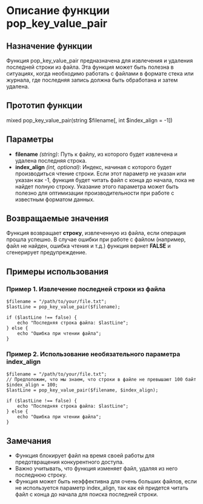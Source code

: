 # Описание функции pop_key_value_pair

## Назначение функции

Функция pop_key_value_pair предназначена для извлечения и удаления последней строки из файла. Эта функция может быть полезна в ситуациях, когда необходимо работать с файлами в формате стека или журнала, где последняя запись должна быть обработана и затем удалена.

## Прототип функции

mixed pop_key_value_pair(string $filename[, int $index_align = -1])


## Параметры

- **filename** *(string)*: Путь к файлу, из которого будет извлечена и удалена последняя строка.
- **index_align** *(int, optional)*: Индекс, начиная с которого будет производиться чтение строки. Если этот параметр не указан или указан как -1, функция будет читать файл с конца до начала, пока не найдет полную строку. Указание этого параметра может быть полезно для оптимизации производительности при работе с известным форматом данных.

## Возвращаемые значения

Функция возвращает **строку**, извлеченную из файла, если операция прошла успешно. В случае ошибки при работе с файлом (например, файл не найден, ошибка чтения и т.д.) функция вернет **FALSE** и сгенерирует предупреждение.

## Примеры использования

### Пример 1. Извлечение последней строки из файла
```
$filename = "/path/to/your/file.txt";
$lastLine = pop_key_value_pair($filename);

if ($lastLine !== false) {
    echo "Последняя строка файла: $lastLine";
} else {
    echo "Ошибка при чтении файла";
}
```

### Пример 2. Использование необязательного параметра index_align
```
$filename = "/path/to/your/file.txt";
// Предположим, что мы знаем, что строки в файле не превышают 100 байт
$index_align = 100;
$lastLine = pop_key_value_pair($filename, $index_align);

if ($lastLine !== false) {
    echo "Последняя строка файла: $lastLine";
} else {
    echo "Ошибка при чтении файла";
}
```

## Замечания

- Функция блокирует файл на время своей работы для предотвращения конкурентного доступа.
- Важно учитывать, что функция изменяет файл, удаляя из него последнюю строку.
- Функция может быть неэффективна для очень больших файлов, если не используется параметр index_align, так как ей придется читать файл с конца до начала для поиска последней строки.
